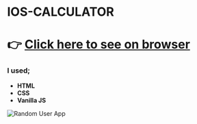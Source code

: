 # IOS-CALCULATOR

# :point_right: [Click here to see on browser](https://ironstone-a.github.io/IOS-CALCULATOR/)

### I used;
  - <b>HTML</b>
  - <b>CSS</b>
  - <b>Vanilla JS</b>





![Random User App](https://github.com/IRONSTONE-A/IOS-CALCULATOR/blob/master/ios-calculator.gif)
